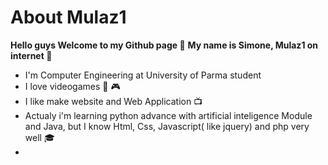 # About Mulaz1
 __Hello guys Welcome to my Github page 👐__
 __My name is __Simone__, Mulaz1 on internet 👻__

* I'm Computer Engineering at University of Parma student
* I love videogames 👾 🎮
* I like make website and Web Application 📺
* Actualy i'm learning python advance with artificial inteligence Module and Java, but I know Html, Css, Javascript( like jquery) and php very well 🎓 
* 



